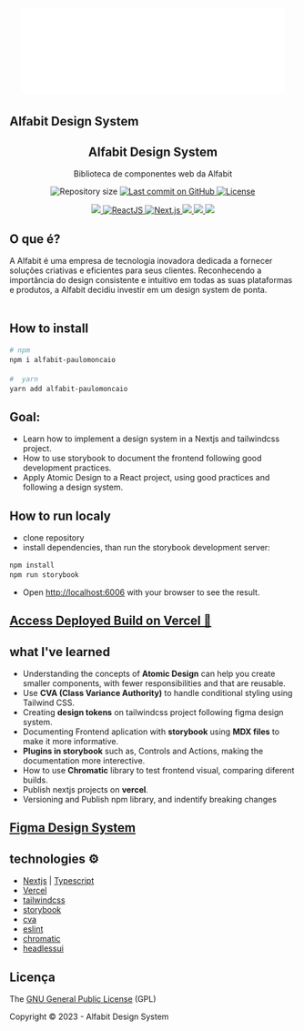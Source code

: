 <h1 align="center">
  <img alt="Alfabit Design System" title="#alfabit-ds" src="public/logo-alfabit-branco.png" height="150" />
</h1>

## Alfabit Design System
<p align="center">
   <h2 align="center">
    Alfabit Design System
    </h2>
</p>

<p align="center">
  Biblioteca de componentes web da Alfabit
</p>

<p align="center">
 <img alt="Repository size" src="https://img.shields.io/github/repo-size/Paulo-Moncaio/tailwindcss-design-system?color=4e5acf">

  <a aria-label="Last Commit" href="https://github.com/NeiltonSeguins/alfabit-design-system-project/commits/main">
  <img alt="Last commit on GitHub" src="https://img.shields.io/github/last-commit/Paulo-Moncaio/tailwindcss-design-system?color=4e5acf">
  <img alt="License" src="https://img.shields.io/badge/license-GPL-4e5acf">
  </a>
</p>
<p align="center">
  <a target="_blank" href="https://www.typescriptlang.org">
    <img src="https://img.shields.io/static/v1?color=blue&label=Typescript&message=TS&?style=plastic&logo=Typescript">
  </a>
  <a target="_blank" href="https://reactjs.org/">
    <img alt="ReactJS" src="https://img.shields.io/static/v1?color=blue&label=React&message=JS&?style=plastic&logo=React">
  </a>
  <a target="_blank" href="https://nextjs.org/">
    <img alt="Next.js" src="https://img.shields.io/static/v1?color=blue&label=Next&message=JS&?style=plastic&logo=Next.js">
  </a>
  <a target="_blank" href="https://storybook.js.org/docs/react/get-started/introduction">
    <img src="https://img.shields.io/static/v1?color=red&label=Storybook&message=SB&?style=plastic&logo=Storybook">
  </a>
  <a target="_blank" href="https://tailwindcss.com/">
    <img src="https://img.shields.io/static/v1?color=blue&label=Tailwind&message=CSS&?style=plastic&logo=TailwindCSS">
  </a>
  <a target="_blank" href="https://www.figma.com/file/h86gUvqUXTKwgr6tVYinLT/React%3A-Design-System-com-Tailwind?type=design&node-id=0-1&mode=design&t=5z4zzSkn8JrQivYO-0">
    <img src="https://img.shields.io/static/v1?color=red&label=Figma&message=  &?style=plastic&logo=Figma">
  </a>
</p>

## O que é?
 A Alfabit é uma empresa de tecnologia inovadora dedicada a fornecer soluções criativas e eficientes para seus clientes. Reconhecendo a importância do design consistente e intuitivo em todas as suas plataformas e produtos, a Alfabit decidiu investir em um design system de ponta.
 <br> </br>

## How to install
```bash
# npm
npm i alfabit-paulomoncaio

#  yarn
yarn add alfabit-paulomoncaio
```

## Goal:
- Learn how to implement a design system in a Nextjs and tailwindcss project.
- How to use storybook to document the frontend following good development practices.
- Apply Atomic Design to a React project, using good practices and following a design system.

## How to run localy
- clone repository
- install dependencies, than run the storybook development server:
```bash
npm install
npm run storybook
```
- Open [http://localhost:6006](http://localhost:6006) with your browser to see the result.

## [Access Deployed Build on Vercel 🚀](https://tailwindcss-design-system.vercel.app/)

## what I've learned
- Understanding the concepts of **Atomic Design** can help you create smaller components, with fewer responsibilities and that are reusable.
- Use **CVA (Class Variance Authority)** to handle conditional styling using Tailwind CSS.
- Creating **design tokens** on tailwindcss project following figma design system.
- Documenting Frontend aplication with **storybook** using **MDX files** to make it more informative.
- **Plugins in storybook** such as, Controls and Actions, making the documentation more interective.
- How to use **Chromatic** library to test frontend visual, comparing diferent builds.
- Publish nextjs projects on **vercel**.
- Versioning and Publish npm library, and indentify breaking changes

## [Figma Design System](https://www.figma.com/file/h86gUvqUXTKwgr6tVYinLT/React%3A-Design-System-com-Tailwind?type=design&node-id=0-1&mode=design&t=5z4zzSkn8JrQivYO-0)

## technologies ⚙️
- [Nextjs](https://nextjs.org) | [Typescript](https://www.typescriptlang.org)
- [Vercel](https://vercel.com)
- [tailwindcss](https://tailwindcss.com)
- [storybook](https://storybook.js.org)
- [cva](https://cva.style/docs)
- [eslint](https://eslint.org)
- [chromatic](https://www.chromatic.com)
- [headlessui](https://headlessui.com)

## Licença
The [GNU General Public License](https://www.gnu.org/licenses/gpl-3.0.html) (GPL)

Copyright :copyright: 2023 - Alfabit Design System
